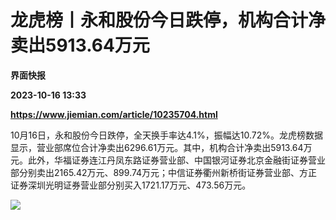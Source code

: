 # 龙虎榜丨永和股份今日跌停，机构合计净卖出5913.64万元
**界面快报**

**2023-10-16 13:33**

**https://www.jiemian.com/article/10235704.html**

10月16日，永和股份今日跌停，全天换手率达4.1%，振幅达10.72%。龙虎榜数据显示，营业部席位合计净卖出6296.61万元。其中，机构合计净卖出5913.64万元。此外，华福证券连江丹凤东路证券营业部、中国银河证券北京金融街证券营业部分别卖出2165.42万元、899.74万元；中信证券衢州新桥街证券营业部、方正证券深圳光明证券营业部分别买入1721.17万元、473.56万元。

![](https://img2.jiemian.com/101/original/20231016/169746293492148700_a700xH.png)